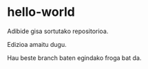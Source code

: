 # hello-world
Adibide gisa sortutako repositorioa.

Edizioa amaitu dugu.

Hau beste branch baten egindako froga bat da.
